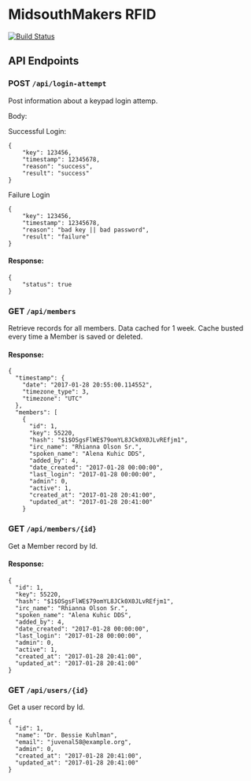 # MidsouthMakers RFID

[![Build Status](https://travis-ci.org/svpernova09/midsouthmakers-rfid.svg?branch=master)](https://travis-ci.org/svpernova09/midsouthmakers-rfid)



## API Endpoints

### POST `/api/login-attempt`

Post information about a keypad login attemp.

Body:

Successful Login:

```
{
    "key": 123456,
    "timestamp": 12345678,
    "reason": "success",
    "result": "success"
}
```

Failure Login

```
{
    "key": 123456,
    "timestamp": 12345678,
    "reason": "bad key || bad password",
    "result": "failure"
}
```

#### Response:

```
{
    "status": true
}
```

### GET `/api/members`

Retrieve records for all members. 
Data cached for 1 week. Cache busted every time a Member is saved or deleted.

#### Response:

```
{
  "timestamp": {
    "date": "2017-01-28 20:55:00.114552",
    "timezone_type": 3,
    "timezone": "UTC"
  },
  "members": [
    {
      "id": 1,
      "key": 55220,
      "hash": "$1$OSgsFlWE$79omYL8JCk0X0JLvREfjm1",
      "irc_name": "Rhianna Olson Sr.",
      "spoken_name": "Alena Kuhic DDS",
      "added_by": 4,
      "date_created": "2017-01-28 00:00:00",
      "last_login": "2017-01-28 00:00:00",
      "admin": 0,
      "active": 1,
      "created_at": "2017-01-28 20:41:00",
      "updated_at": "2017-01-28 20:41:00"
    }
```

### GET `/api/members/{id}`

Get a Member record by Id.

#### Response:

```
{
  "id": 1,
  "key": 55220,
  "hash": "$1$OSgsFlWE$79omYL8JCk0X0JLvREfjm1",
  "irc_name": "Rhianna Olson Sr.",
  "spoken_name": "Alena Kuhic DDS",
  "added_by": 4,
  "date_created": "2017-01-28 00:00:00",
  "last_login": "2017-01-28 00:00:00",
  "admin": 0,
  "active": 1,
  "created_at": "2017-01-28 20:41:00",
  "updated_at": "2017-01-28 20:41:00"
}
```

### GET `/api/users/{id}`

Get a user record by Id.

```
{
  "id": 1,
  "name": "Dr. Bessie Kuhlman",
  "email": "juvenal58@example.org",
  "admin": 0,
  "created_at": "2017-01-28 20:41:00",
  "updated_at": "2017-01-28 20:41:00"
}
```
